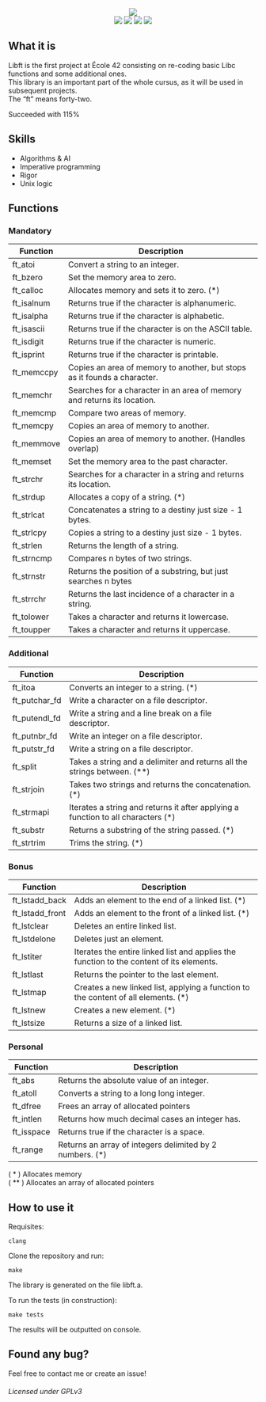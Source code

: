 <div align="center">
  <img src="https://i.imgur.com/v91fjxi.png"/>
</div>
<div align="center">
  <img src="https://github.com/hde-oliv/libft/actions/workflows/build.yml/badge.svg"/>
  <img src="https://github.com/hde-oliv/libft/actions/workflows/norminette.yml/badge.svg"/>
  <img src="https://github.com/hde-oliv/libft/actions/workflows/tests.yml/badge.svg"/>
  <a href="https://www.codacy.com/gh/hde-oliv/libft/dashboard?utm_source=github.com&amp;utm_medium=referral&amp;utm_content=hde-oliv/libft&amp;utm_campaign=Badge_Grade">
    <img src="https://app.codacy.com/project/badge/Grade/0f80797f68674735bf5da614cb21a8ea"/>
  </a>
</div>

## What it is
Libft is the first project at École 42 consisting on re-coding basic Libc functions and some additional ones.  
This library is an important part of the whole cursus, as it will be used in subsequent projects.  
The “ft” means forty-two.

Succeeded with 115%

## Skills
- Algorithms & AI
- Imperative programming
- Rigor
- Unix logic

## Functions
### Mandatory
| Function   | Description                                                              |
|------------|--------------------------------------------------------------------------|
| ft_atoi    | Convert a string to an integer.                                          |
| ft_bzero   | Set the memory area to zero.                                             |
| ft_calloc  | Allocates memory and sets it to zero. (*)                                |
| ft_isalnum | Returns true if the character is alphanumeric.                           |
| ft_isalpha | Returns true if the character is alphabetic.                             |
| ft_isascii | Returns true if the character is on the ASCII table.                     |
| ft_isdigit | Returns true if the character is numeric.                                |
| ft_isprint | Returns true if the character is printable.                              |
| ft_memccpy | Copies an area of memory to another, but stops as it founds a character. |
| ft_memchr  | Searches for a character in an area of memory and returns its location.  |
| ft_memcmp  | Compare two areas of memory.                                             |
| ft_memcpy  | Copies an area of memory to another.                                     |
| ft_memmove | Copies an area of memory to another. (Handles overlap)                   |
| ft_memset  | Set the memory area to the past character.                               |
| ft_strchr  | Searches for a character in a string and returns its location.           |
| ft_strdup  | Allocates a copy of a string. (*)                                        |
| ft_strlcat | Concatenates a string to a destiny just size - 1 bytes.                  |
| ft_strlcpy | Copies a string to a destiny just size - 1 bytes.                        |
| ft_strlen  | Returns the length of a string.                                          |
| ft_strncmp | Compares n bytes of two strings.                                         |
| ft_strnstr | Returns the position of a substring, but just searches n bytes           |
| ft_strrchr | Returns the last incidence of a character in a string.                   |
| ft_tolower | Takes a character and returns it lowercase.                              |
| ft_toupper | Takes a character and returns it uppercase.                              |

### Additional
| Function      | Description                                                                       |
|---------------|-----------------------------------------------------------------------------------|
| ft_itoa       | Converts an integer to a string. (*)                                              |
| ft_putchar_fd | Write a character on a file descriptor.                                           |
| ft_putendl_fd | Write a string and a line break on a file descriptor.                             |
| ft_putnbr_fd  | Write an integer on a file descriptor.                                            |
| ft_putstr_fd  | Write a string on a file descriptor.                                              |
| ft_split      | Takes a string and a delimiter and returns all the strings between. (**)          |
| ft_strjoin    | Takes two strings and returns the concatenation. (*)                              |
| ft_strmapi    | Iterates a string and returns it after applying a function to all characters (*)  |
| ft_substr     | Returns a substring of the string passed. (*)                                     |
| ft_strtrim    | Trims the string. (*)                                                             |

### Bonus
| Function        | Description                                                                              |
|-----------------|------------------------------------------------------------------------------------------|
| ft_lstadd_back  | Adds an element to the end of a linked list. (*)                                         |
| ft_lstadd_front | Adds an element to the front of a linked list. (*)                                       |
| ft_lstclear     | Deletes an entire linked list.                                                           |
| ft_lstdelone    | Deletes just an element.                                                                 |
| ft_lstiter      | Iterates the entire linked list and applies the function to the content of its elements. |
| ft_lstlast      | Returns the pointer to the last element.                                                 |
| ft_lstmap       | Creates a new linked list, applying a function to the content of all elements. (*)       |
| ft_lstnew       | Creates a new element. (*)                                                               |
| ft_lstsize      | Returns a size of a linked list.                                                         |

### Personal
| Function   | Description                                              |
|------------|----------------------------------------------------------|
| ft_abs     | Returns the absolute value of an integer.                |
| ft_atoll   | Converts a string to a long long integer.                |
| ft_dfree   | Frees an array of allocated pointers                     |
| ft_intlen  | Returns how much decimal cases an integer has.           |
| ft_isspace | Returns true if the character is a space.                |
| ft_range   | Returns an array of integers delimited by 2 numbers. (*) |

( * ) Allocates memory  
( ** ) Allocates an array of allocated pointers

## How to use it
Requisites:
```shell
clang
```

Clone the repository and run:
```shell
make
```

The library is generated on the file libft.a.

To run the tests (in construction):
```shell
make tests
```
The results will be outputted on console.

## Found any bug?
Feel free to contact me or create an issue!

###### Licensed under GPLv3
